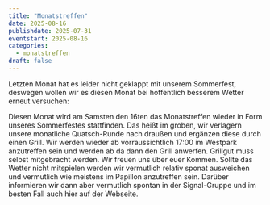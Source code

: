 ```yaml
---
title: "Monatstreffen"
date: 2025-08-16
publishdate: 2025-07-31
eventstart: 2025-08-16
categories:
  - monatstreffen 
draft: false
---
```


Letzten Monat hat es leider nicht geklappt mit unserem Sommerfest, deswegen wollen wir es diesen Monat bei hoffentlich besserem Wetter erneut versuchen:

Diesen Monat wird am Samsten den 16ten das Monatstreffen wieder in Form unseres Sommerfestes stattfinden. Das heißt im groben, wir verlagern unsere monatliche Quatsch-Runde nach draußen und ergänzen diese durch einen Grill. Wir werden wieder ab vorraussichtlich 17:00 im Westpark anzutreffen sein und werden ab da dann den Grill anwerfen. Grillgut muss selbst mitgebracht werden. Wir freuen uns über euer Kommen.
Sollte das Wetter nicht mitspielen werden wir vermutlich relativ sponat ausweichen und vermutlich wie meistens im Papillon anzutreffen sein. Darüber informieren wir dann aber vermutlich spontan in der Signal-Gruppe und im besten Fall auch hier auf der Webseite.
